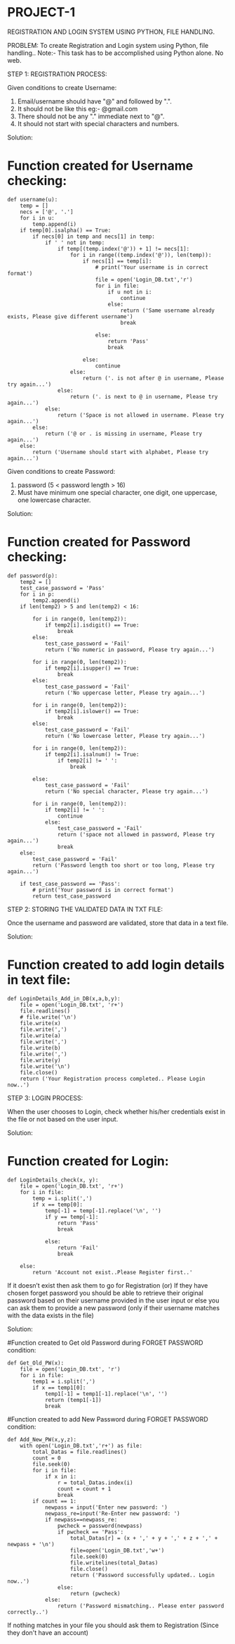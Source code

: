 # PROJECT-1
REGISTRATION AND LOGIN SYSTEM USING PYTHON, FILE HANDLING.

PROBLEM: To create Registration and Login system using Python, file handling..
Note:- This task has to be accomplished using Python alone. No web.


STEP 1: REGISTRATION PROCESS:


Given conditions to create Username:
1. Email/username should have "@" and followed by ".".
2. It should not be like this 
       eg:- @gmail.com
3. There should not be any "." immediate next to "@".
4. It should not start with special characters and numbers.

Solution:
# Function created for Username checking:
    def username(u):
        temp = []
        necs = ['@', '.']
        for i in u:
            temp.append(i)
        if temp[0].isalpha() == True:
            if necs[0] in temp and necs[1] in temp:
                if ' ' not in temp:
                    if temp[(temp.index('@')) + 1] != necs[1]:
                        for i in range((temp.index('@')), len(temp)):
                            if necs[1] == temp[i]:
                                # print('Your username is in correct format')
                                file = open('Login_DB.txt','r')
                                for i in file:
                                    if u not in i:
                                        continue
                                    else:
                                        return ('Same username already exists, Please give different username')
                                        break

                                else:
                                    return 'Pass'
                                    break

                            else:
                                continue
                        else:
                            return ('. is not after @ in username, Please try again...')
                    else:
                        return ('. is next to @ in username, Please try again...')
                else:
                    return ('Space is not allowed in username. Please try again...')
            else:
                return ('@ or . is missing in username, Please try again...')
        else:
            return ('Username should start with alphabet, Please try again...')


Given conditions to create Password:

1. password (5 < password length > 16)
2. Must have minimum one special character, one digit, one uppercase, one lowercase character.

Solution:
# Function created for Password checking:
    def password(p):
        temp2 = []
        test_case_password = 'Pass'
        for i in p:
            temp2.append(i)
        if len(temp2) > 5 and len(temp2) < 16:

            for i in range(0, len(temp2)):
                if temp2[i].isdigit() == True:
                    break
            else:
                test_case_password = 'Fail'
                return ('No numeric in password, Please try again...')

            for i in range(0, len(temp2)):
                if temp2[i].isupper() == True:
                    break
            else:
                test_case_password = 'Fail'
                return ('No uppercase letter, Please try again...')

            for i in range(0, len(temp2)):
                if temp2[i].islower() == True:
                    break
            else:
                test_case_password = 'Fail'
                return ('No lowercase letter, Please try again...')

            for i in range(0, len(temp2)):
                if temp2[i].isalnum() != True:
                    if temp2[i] != ' ':
                        break

            else:
                test_case_password = 'Fail'
                return ('No special character, Please try again...')

            for i in range(0, len(temp2)):
                if temp2[i] != ' ':
                    continue
                else:
                    test_case_password = 'Fail'
                    return ('space not allowed in password, Please try again...')
                    break
        else:
            test_case_password = 'Fail'
            return ('Password length too short or too long, Please try again...')

        if test_case_password == 'Pass':
            # print('Your password is in correct format')
            return test_case_password




STEP 2: STORING THE VALIDATED DATA IN TXT FILE:

Once the username and password are validated, store that data in a text file.

Solution:

# Function created to add login details in text file:
    def LoginDetails_Add_in_DB(x,a,b,y):
        file = open('Login_DB.txt', 'r+')
        file.readlines()
        # file.write('\n')
        file.write(x)
        file.write(',')
        file.write(a)
        file.write(',')
        file.write(b)
        file.write(',')
        file.write(y)
        file.write('\n')
        file.close()
        return ('Your Registration process completed.. Please Login now..')


STEP 3: LOGIN PROCESS:

When the user chooses to Login, check whether his/her credentials exist in the file or not based on the user input.

Solution: 
# Function created for Login:
    def LoginDetails_check(x, y):
        file = open('Login_DB.txt', 'r+')
        for i in file:
            temp = i.split(',')
            if x == temp[0]:
                temp[-1] = temp[-1].replace('\n', '')
                if y == temp[-1]:
                    return 'Pass'
                    break

                else:
                    return 'Fail'
                    break

        else:
            return 'Account not exist..Please Register first..'

If it doesn’t exist then ask them to go for Registration (or)
If they have chosen forget password you should be able to retrieve their original password based on their username provided in the user input
or else you can ask them to provide a new password (only if their username matches with the data exists in the file)

Solution: 

#Function created to Get old Password during FORGET PASSWORD condition:

    def Get_Old_PW(x):
        file = open('Login_DB.txt', 'r')
        for i in file:
            temp1 = i.split(',')
            if x == temp1[0]:
                temp1[-1] = temp1[-1].replace('\n', '')
                return (temp1[-1])
                break


#Function created to add New Password during FORGET PASSWORD condition:

    def Add_New_PW(x,y,z):
        with open('Login_DB.txt','r+') as file:
            total_Datas = file.readlines()
            count = 0
            file.seek(0)
            for i in file:
                if x in i:
                    r = total_Datas.index(i)
                    count = count + 1
                    break
            if count == 1:
                newpass = input('Enter new password: ')
                newpass_re=input('Re-Enter new password: ')
                if newpass==newpass_re:
                    pwcheck = password(newpass)
                    if pwcheck == 'Pass':
                        total_Datas[r] = (x + ',' + y + ',' + z + ',' + newpass + '\n')
                        file=open('Login_DB.txt','w+')
                        file.seek(0)
                        file.writelines(total_Datas)
                        file.close()
                        return ('Password successfully updated.. Login now..')
                    else:
                        return (pwcheck)
                else:
                    return ('Password mismatching.. Please enter password correctly..')


If nothing matches in your file you should ask them to Registration (Since they don't have an account)

